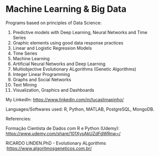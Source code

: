 # Machine Learning & Big Data

Programs based on principles of Data Science:

1. Predictive models with Deep Learning, Neural Networks and Time Series
2. Graphic elements using good data response practices
3. Linear and Logistic Regression Models
4. Time Series
5. Machine Learning
6. Artificial Neural Networks and Deep Learning
7. Multiobjective Evolutionary ALgorithms (Genetic Algorithms)
8. Integer Linear Programming
9. Graphs and Social Networks
10. Text Mining
11. Visualization, Graphics and Dashboards

My LinkedIn: https://www.linkedin.com/in/lucaslimapinho/

Languages/Softwares used: R, Python, MATLAB, PostgreSQL, MongoDB.


Referencies:

Formação Cientista de Dados com R e Python (Udemy): https://www.udemy.com/share/101XysAkUZdFdWRnw=/

RICARDO LINDEN.PhD - Evolutionary ALgorithms :https://www.algoritmosgeneticos.com.br/





